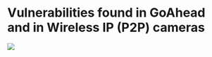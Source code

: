# Vulnerabilities found in GoAhead and in Wireless IP (P2P) cameras

![](https://blog.0x1115.org/content/images/2017/03/Screen-Shot-2017-03-08-at-16-27-07.png)
